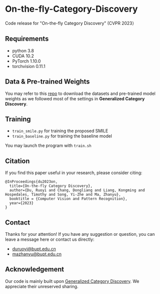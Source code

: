 # On-the-fly-Category-Discovery
Code release for "On-the-fly Category Discovery" (CVPR 2023）


## Requirements
- python 3.8
- CUDA 10.2
- PyTorch 1.10.0
- torchvision 0.11.1

## Data & Pre-trained Weights
You may refer to this [repo](https://github.com/sgvaze/generalized-category-discovery) to download the datasets and pre-trained model weights as we followed most of the settings in **Generalized Category Discovery**.




## Training
- `train_smile.py` for training the proposed SMILE
- `train_baseline.py` for training the baseline model

You may launch the program with `train.sh`




## Citation
If you find this paper useful in your research, please consider citing:
```
@InProceedings{du2023on,
  title={On-the-fly Category Discovery},
  author={Du, Ruoyi and Chang, Dongliang and Liang, Kongming and Hospedales, Timothy and Song, Yi-Zhe and Ma, Zhanyu},
  booktitle = {Computer Vision and Pattern Recognition},
  year={2023}
}
```


## Contact
Thanks for your attention!
If you have any suggestion or question, you can leave a message here or contact us directly:
- duruoyi@bupt.edu.cn
- mazhanyu@bupt.edu.cn

## Acknowledgement
Our code is mainly built upon [Generalized Category Discovery](https://github.com/sgvaze/generalized-category-discovery). We appreciate their unreserved sharing.
